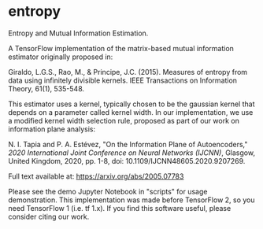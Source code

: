 # entropy

Entropy and Mutual Information Estimation.

A TensorFlow implementation of the matrix-based mutual information estimator originally proposed in:

Giraldo, L.G.S., Rao, M., & Principe, J.C. (2015). Measures of entropy from data using infinitely divisible kernels. IEEE Transactions on Information Theory, 61(1), 535-548.

This estimator uses a kernel, typically chosen to be the gaussian kernel that depends on a parameter called kernel width. In our implementation, we use a modified kernel width selection rule, proposed as part of our work on information plane analysis:

N. I. Tapia and P. A. Estévez, "On the Information Plane of Autoencoders," *2020 International Joint Conference on Neural Networks (IJCNN)*, Glasgow, United Kingdom, 2020, pp. 1-8, doi: 10.1109/IJCNN48605.2020.9207269.

Full text available at: https://arxiv.org/abs/2005.07783

Please see the demo Jupyter Notebook in "scripts" for usage demonstration. This implementation was made before TensorFlow 2, so you need TensorFlow 1 (i.e. tf 1.x). If you find this software useful, please consider citing our work.

